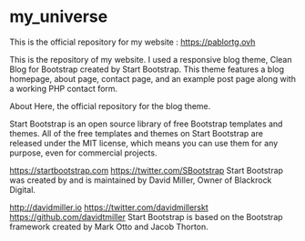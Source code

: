 # my_universe
This is the official repository for my website : https://pablortg.ovh

This is the repository of my website. I used a responsive blog theme, Clean Blog for Bootstrap created by Start Bootstrap. This theme features a blog homepage, about page, contact page, and an example post page along with a working PHP contact form.

About
Here, the official repository for the blog theme.

Start Bootstrap is an open source library of free Bootstrap templates and themes. All of the free templates and themes on Start Bootstrap are released under the MIT license, which means you can use them for any purpose, even for commercial projects.

https://startbootstrap.com
https://twitter.com/SBootstrap
Start Bootstrap was created by and is maintained by David Miller, Owner of Blackrock Digital.

http://davidmiller.io
https://twitter.com/davidmillerskt
https://github.com/davidtmiller
Start Bootstrap is based on the Bootstrap framework created by Mark Otto and Jacob Thorton.
